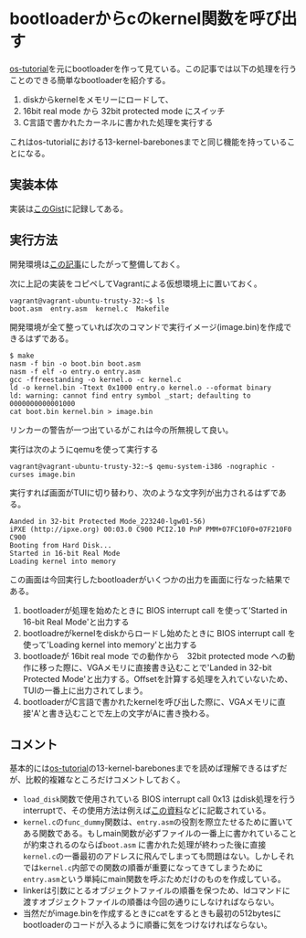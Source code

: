 # bootloaderからcのkernel関数を呼び出す

[os-tutorial](https://github.com/cfenollosa/os-tutorial)を元にbootloaderを作って見ている。この記事では以下の処理を行うことのできる簡単なbootloaderを紹介する。

1. diskからkernelをメモリーにロードして、
1. 16bit real mode から 32bit protected mode にスイッチ
1. C言語で書かれたカーネルに書かれた処理を実行する


これはos-tutorialにおける13-kernel-barebonesまでと同じ機能を持っていることになる。

## 実装本体

実装は[このGist](https://gist.github.com/Ktakuya332C/413a3b877b86fd1d39010738f6d06f6f)に記録してある。

## 実行方法

開発環境は[この記事](../build/debug-bootloader-on-mac.html)にしたがって整備しておく。

次に上記の実装をコピペしてVagrantによる仮想環境上に置いておく。

```
vagrant@vagrant-ubuntu-trusty-32:~$ ls
boot.asm  entry.asm  kernel.c  Makefile
```


開発環境が全て整っていれば次のコマンドで実行イメージ(image.bin)を作成できるはずである。

```
$ make
nasm -f bin -o boot.bin boot.asm
nasm -f elf -o entry.o entry.asm
gcc -ffreestanding -o kernel.o -c kernel.c
ld -o kernel.bin -Ttext 0x1000 entry.o kernel.o --oformat binary
ld: warning: cannot find entry symbol _start; defaulting to 0000000000001000
cat boot.bin kernel.bin > image.bin
```


リンカーの警告が一つ出ているがこれは今の所無視して良い。

実行は次のようにqemuを使って実行する

```
vagrant@vagrant-ubuntu-trusty-32:~$ qemu-system-i386 -nographic -curses image.bin
```


実行すれば画面がTUIに切り替わり、次のような文字列が出力されるはずである。

```
Aanded in 32-bit Protected Mode_223240-lgw01-56)
iPXE (http://ipxe.org) 00:03.0 C900 PCI2.10 PnP PMM+07FC10F0+07F210F0 C900
Booting from Hard Disk...
Started in 16-bit Real Mode
Loading kernel into memory
```


この画面は今回実行したbootloaderがいくつかの出力を画面に行なった結果である。

1. bootloaderが処理を始めたときに BIOS interrupt call を使って'Started in 16-bit Real Mode'と出力する
1. bootloadreがkernelをdiskからロードし始めたときに BIOS interrupt call を使って'Loading kernel into memory'と出力する
1. bootloadeが 16bit real mode での動作から　32bit protected mode への動作に移った際に、VGAメモリに直接書き込むことで'Landed in 32-bit Protected Mode'と出力する。Offsetを計算する処理を入れていないため、TUIの一番上に出力されてしまう。
1. bootloaderがC言語で書かれたkernelを呼び出した際に、VGAメモリに直接'A'と書き込むことで左上の文字がAに書き換わる。


## コメント

基本的には[os-tutorial](https://github.com/cfenollosa/os-tutorial)の13-kernel-barebonesまでを読めば理解できるはずだが、比較的複雑なところだけコメントしておく。

- `load_disk`関数で使用されている BIOS interrupt call 0x13 はdisk処理を行うinterruptで、その使用方法は例えば[この資料](http://stanislavs.org/helppc/int_13-2.html)などに記載されている。
- `kernel.c`の`func_dummy`関数は、`entry.asm`の役割を際立たせるために置いてある関数である。もしmain関数が必ずファイルの一番上に書かれていることが約束されるのならば`boot.asm` に書かれた処理が終わった後に直接`kernel.c`の一番最初のアドレスに飛んでしまっても問題はない。しかしそれでは`kernel.c`内部での関数の順番が重要になってきてしまうために`entry.asm`という単純にmain関数を呼ぶためだけのものを作成している。
- linkerは引数にとるオブジェクトファイルの順番を保つため、ldコマンドに渡すオブジェクトファイルの順番は今回の通りにしなければならない。
- 当然だがimage.binを作成するときにcatをするときも最初の512bytesにbootloaderのコードが入るように順番に気をつけなければならない。

